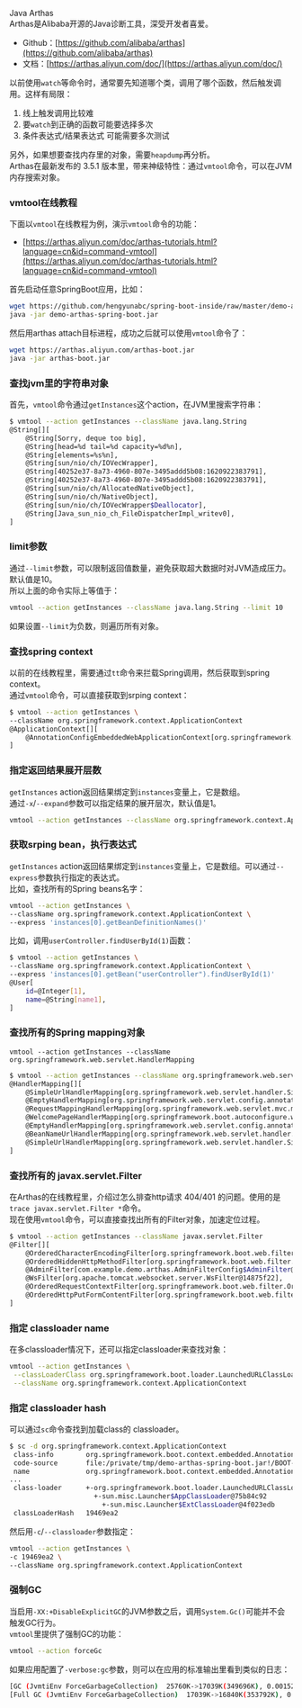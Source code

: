 Java Arthas<br />Arthas是Alibaba开源的Java诊断工具，深受开发者喜爱。

- Github：[https://github.com/alibaba/arthas](https://github.com/alibaba/arthas)
- 文档：[https://arthas.aliyun.com/doc/](https://arthas.aliyun.com/doc/)

以前使用`watch`等命令时，通常要先知道哪个类，调用了哪个函数，然后触发调用。这样有局限：

1. 线上触发调用比较难
2. 要`watch`到正确的函数可能要选择多次
3. 条件表达式/结果表达式 可能需要多次测试

另外，如果想要查找内存里的对象，需要`heapdump`再分析。<br />Arthas在最新发布的 3.5.1 版本里，带来神级特性：通过`vmtool`命令，可以在JVM内存搜索对象。
<a name="zYROt"></a>
### vmtool在线教程
下面以`vmtool`在线教程为例，演示`vmtool`命令的功能：

- [https://arthas.aliyun.com/doc/arthas-tutorials.html?language=cn&id=command-vmtool](https://arthas.aliyun.com/doc/arthas-tutorials.html?language=cn&id=command-vmtool)

首先启动任意SpringBoot应用，比如：
```bash
wget https://github.com/hengyunabc/spring-boot-inside/raw/master/demo-arthas-spring-boot/demo-arthas-spring-boot.jar
java -jar demo-arthas-spring-boot.jar
```
然后用arthas attach目标进程，成功之后就可以使用`vmtool`命令了：
```bash
wget https://arthas.aliyun.com/arthas-boot.jar
java -jar arthas-boot.jar
```
<a name="F6san"></a>
### 查找jvm里的字符串对象
首先，`vmtool`命令通过`getInstances`这个action，在JVM里搜索字符串：
```bash
$ vmtool --action getInstances --className java.lang.String
@String[][
    @String[Sorry, deque too big],
    @String[head=%d tail=%d capacity=%d%n],
    @String[elements=%s%n],
    @String[sun/nio/ch/IOVecWrapper],
    @String[40252e37-8a73-4960-807e-3495addd5b08:1620922383791],
    @String[40252e37-8a73-4960-807e-3495addd5b08:1620922383791],
    @String[sun/nio/ch/AllocatedNativeObject],
    @String[sun/nio/ch/NativeObject],
    @String[sun/nio/ch/IOVecWrapper$Deallocator],
    @String[Java_sun_nio_ch_FileDispatcherImpl_writev0],
]
```
<a name="y3TKu"></a>
### limit参数
通过`--limit`参数，可以限制返回值数量，避免获取超大数据时对JVM造成压力。默认值是10。<br />所以上面的命令实际上等值于：
```bash
vmtool --action getInstances --className java.lang.String --limit 10
```
如果设置`--limit`为负数，则遍历所有对象。
<a name="TM0sy"></a>
### 查找spring context
以前的在线教程里，需要通过`tt`命令来拦载Spring调用，然后获取到spring context。<br />通过`vmtool`命令，可以直接获取到srping context：
```bash
$ vmtool --action getInstances \
--className org.springframework.context.ApplicationContext
@ApplicationContext[][
    @AnnotationConfigEmbeddedWebApplicationContext[org.springframework.boot.context.embedded.AnnotationConfigEmbeddedWebApplicationContext@12028586: startup date [Thu May 13 16:08:38 UTC 2021]; root of context hierarchy],
]
```
<a name="bNsnn"></a>
### 指定返回结果展开层数
`getInstances` action返回结果绑定到`instances`变量上，它是数组。<br />通过`-x`/`--expand`参数可以指定结果的展开层次，默认值是1。
```bash
vmtool --action getInstances --className org.springframework.context.ApplicationContext -x 2
```
<a name="dKDpG"></a>
### 获取srping bean，执行表达式
`getInstances` action返回结果绑定到`instances`变量上，它是数组。可以通过`--express`参数执行指定的表达式。<br />比如，查找所有的Spring beans名字：
```bash
vmtool --action getInstances \
--className org.springframework.context.ApplicationContext \
--express 'instances[0].getBeanDefinitionNames()'
```
比如，调用`userController.findUserById(1)`函数：
```bash
$ vmtool --action getInstances \
--className org.springframework.context.ApplicationContext \
--express 'instances[0].getBean("userController").findUserById(1)'
@User[
    id=@Integer[1],
    name=@String[name1],
]
```
<a name="OVoZY"></a>
### 查找所有的Spring mapping对象
`vmtool --action getInstances --className org.springframework.web.servlet.HandlerMapping`
```bash
$ vmtool --action getInstances --className org.springframework.web.servlet.HandlerMapping
@HandlerMapping[][
    @SimpleUrlHandlerMapping[org.springframework.web.servlet.handler.SimpleUrlHandlerMapping@5d3819c8],
    @EmptyHandlerMapping[org.springframework.web.servlet.config.annotation.WebMvcConfigurationSupport$EmptyHandlerMapping@11d509ba],
    @RequestMappingHandlerMapping[org.springframework.web.servlet.mvc.method.annotation.RequestMappingHandlerMapping@56a5f2e3],
    @WelcomePageHandlerMapping[org.springframework.boot.autoconfigure.web.WebMvcAutoConfiguration$WelcomePageHandlerMapping@4c0a4ed3],
    @EmptyHandlerMapping[org.springframework.web.servlet.config.annotation.WebMvcConfigurationSupport$EmptyHandlerMapping@51e1f8c3],
    @BeanNameUrlHandlerMapping[org.springframework.web.servlet.handler.BeanNameUrlHandlerMapping@68c0a39c],
    @SimpleUrlHandlerMapping[org.springframework.web.servlet.handler.SimpleUrlHandlerMapping@110b768d],
]
```
<a name="Ad6d5"></a>
### 查找所有的 javax.servlet.Filter
在Arthas的在线教程里，介绍过怎么排查http请求 404/401 的问题。使用的是`trace javax.servlet.Filter *`命令。<br />现在使用`vmtool`命令，可以直接查找出所有的Filter对象，加速定位过程。
```bash
$ vmtool --action getInstances --className javax.servlet.Filter
@Filter[][
    @OrderedCharacterEncodingFilter[org.springframework.boot.web.filter.OrderedCharacterEncodingFilter@49b69493],
    @OrderedHiddenHttpMethodFilter[org.springframework.boot.web.filter.OrderedHiddenHttpMethodFilter@5477cb9e],
    @AdminFilter[com.example.demo.arthas.AdminFilterConfig$AdminFilter@3b625385],
    @WsFilter[org.apache.tomcat.websocket.server.WsFilter@14875f22],
    @OrderedRequestContextFilter[org.springframework.boot.web.filter.OrderedRequestContextFilter@6bed550e],
    @OrderedHttpPutFormContentFilter[org.springframework.boot.web.filter.OrderedHttpPutFormContentFilter@3e538cba],
]
```
<a name="Vhc5S"></a>
### 指定 classloader name
在多classloader情况下，还可以指定classloader来查找对象：
```bash
vmtool --action getInstances \
 --classLoaderClass org.springframework.boot.loader.LaunchedURLClassLoader \
 --className org.springframework.context.ApplicationContext
```
<a name="iEUhd"></a>
### 指定 classloader hash
可以通过`sc`命令查找到加载class的 classloader。
```bash
$ sc -d org.springframework.context.ApplicationContext
 class-info        org.springframework.boot.context.embedded.AnnotationConfigEmbeddedWebApplicationContext
 code-source       file:/private/tmp/demo-arthas-spring-boot.jar!/BOOT-INF/lib/spring-boot-1.5.13.RELEASE.jar!/
 name              org.springframework.boot.context.embedded.AnnotationConfigEmbeddedWebApplicationContext
...
 class-loader      +-org.springframework.boot.loader.LaunchedURLClassLoader@19469ea2
                     +-sun.misc.Launcher$AppClassLoader@75b84c92
                       +-sun.misc.Launcher$ExtClassLoader@4f023edb
 classLoaderHash   19469ea2
```
然后用`-c`/`--classloader`参数指定：
```bash
vmtool --action getInstances \
-c 19469ea2 \
--className org.springframework.context.ApplicationContext
```
<a name="DDatV"></a>
### 强制GC
当启用`-XX:+DisableExplicitGC`的JVM参数之后，调用`System.Gc()`可能并不会触发GC行为。<br />`vmtool`里提供了强制GC的功能：
```bash
vmtool --action forceGc
```
如果应用配置了`-verbose:gc`参数，则可以在应用的标准输出里看到类似的日志：
```bash
[GC (JvmtiEnv ForceGarbageCollection)  25760K->17039K(349696K), 0.0015299 secs]
[Full GC (JvmtiEnv ForceGarbageCollection)  17039K->16840K(353792K), 0.0154049 secs]
```

